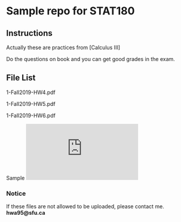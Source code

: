# Sample repo for STAT180


## Instructions

Actually these are practices from [Calculus III]  

Do the questions on book and you can get good grades in the exam.

## File List 

1-Fall2019-HW4.pdf 

1-Fall2019-HW5.pdf 

1-Fall2019-HW6.pdf 

Sample
![alt text](https://github.com/hwa95/STAT180/blob/master/1-Fall2019-HW4.pdf)

### Notice

If these files are not allowed to be uploaded, please contact me. 
__hwa95@sfu.ca__
